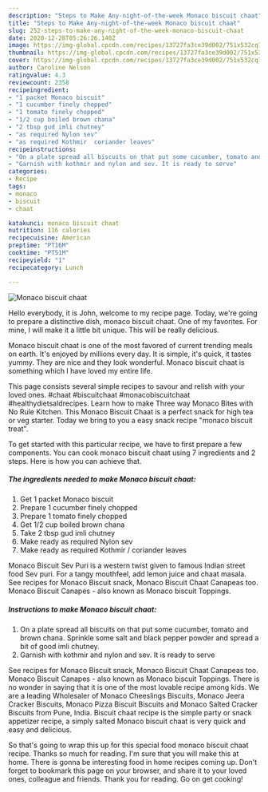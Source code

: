 ```yaml
---
description: "Steps to Make Any-night-of-the-week Monaco biscuit chaat"
title: "Steps to Make Any-night-of-the-week Monaco biscuit chaat"
slug: 252-steps-to-make-any-night-of-the-week-monaco-biscuit-chaat
date: 2020-12-28T05:26:26.140Z
image: https://img-global.cpcdn.com/recipes/13727fa3ce39d002/751x532cq70/monaco-biscuit-chaat-recipe-main-photo.jpg
thumbnail: https://img-global.cpcdn.com/recipes/13727fa3ce39d002/751x532cq70/monaco-biscuit-chaat-recipe-main-photo.jpg
cover: https://img-global.cpcdn.com/recipes/13727fa3ce39d002/751x532cq70/monaco-biscuit-chaat-recipe-main-photo.jpg
author: Caroline Nelson
ratingvalue: 4.3
reviewcount: 2358
recipeingredient:
- "1 packet Monaco biscuit"
- "1 cucumber finely chopped"
- "1 tomato finely chopped"
- "1/2 cup boiled brown chana"
- "2 tbsp gud imli chutney"
- "as required Nylon sev"
- "as required Kothmir  coriander leaves"
recipeinstructions:
- "On a plate spread all biscuits on that put some cucumber, tomato and brown chana. Sprinkle some salt and black pepper powder and spread a bit of good imli chutney."
- "Garnish with kothmir and nylon and sev. It is ready to serve"
categories:
- Recipe
tags:
- monaco
- biscuit
- chaat

katakunci: monaco biscuit chaat 
nutrition: 116 calories
recipecuisine: American
preptime: "PT16M"
cooktime: "PT51M"
recipeyield: "1"
recipecategory: Lunch

---
```



![Monaco biscuit chaat](https://img-global.cpcdn.com/recipes/13727fa3ce39d002/751x532cq70/monaco-biscuit-chaat-recipe-main-photo.jpg)

Hello everybody, it is John, welcome to my recipe page. Today, we're going to prepare a distinctive dish, monaco biscuit chaat. One of my favorites. For mine, I will make it a little bit unique. This will be really delicious.

Monaco biscuit chaat is one of the most favored of current trending meals on earth. It's enjoyed by millions every day. It is simple, it's quick, it tastes yummy. They are nice and they look wonderful. Monaco biscuit chaat is something which I have loved my entire life.

This page consists several simple recipes to savour and relish with your loved ones. #chaat #biscuitchaat #monacobiscuitchaat #healthydietsaldrecipes. Learn how to make Three way Monaco Bites with No Rule Kitchen. This Monaco Biscuit Chaat is a perfect snack for high tea or veg starter. Today we bring to you a easy snack recipe &#34;monaco biscuit treat&#34;.


To get started with this particular recipe, we have to first prepare a few components. You can cook monaco biscuit chaat using 7 ingredients and 2 steps. Here is how you can achieve that.

<!--inarticleads1-->

##### The ingredients needed to make Monaco biscuit chaat:

1. Get 1 packet Monaco biscuit
1. Prepare 1 cucumber finely chopped
1. Prepare 1 tomato finely chopped
1. Get 1/2 cup boiled brown chana
1. Take 2 tbsp gud imli chutney
1. Make ready as required Nylon sev
1. Make ready as required Kothmir / coriander leaves


Monaco Biscuit Sev Puri is a western twist given to famous Indian street food Sev puri. For a tangy mouthfeel, add lemon juice and chaat masala. See recipes for Monaco Biscuit snack, Monaco Biscuit Chaat Canapeas too. Monaco Biscuit Canapes - also known as Monaco biscuit Toppings. 

<!--inarticleads2-->

##### Instructions to make Monaco biscuit chaat:

1. On a plate spread all biscuits on that put some cucumber, tomato and brown chana. Sprinkle some salt and black pepper powder and spread a bit of good imli chutney.
1. Garnish with kothmir and nylon and sev. It is ready to serve


See recipes for Monaco Biscuit snack, Monaco Biscuit Chaat Canapeas too. Monaco Biscuit Canapes - also known as Monaco biscuit Toppings. There is no wonder in saying that it is one of the most lovable recipe among kids. We are a leading Wholesaler of Monaco Cheeslings Biscuits, Monaco Jeera Cracker Biscuits, Monaco Pizza Biscuit Biscuits and Monaco Salted Cracker Biscuits from Pune, India. Biscuit chaat recipe is the simple party or snack appetizer recipe, a simply salted Monaco biscuit chaat is very quick and easy and delicious. 

So that's going to wrap this up for this special food monaco biscuit chaat recipe. Thanks so much for reading. I'm sure that you will make this at home. There is gonna be interesting food in home recipes coming up. Don't forget to bookmark this page on your browser, and share it to your loved ones, colleague and friends. Thank you for reading. Go on get cooking!
